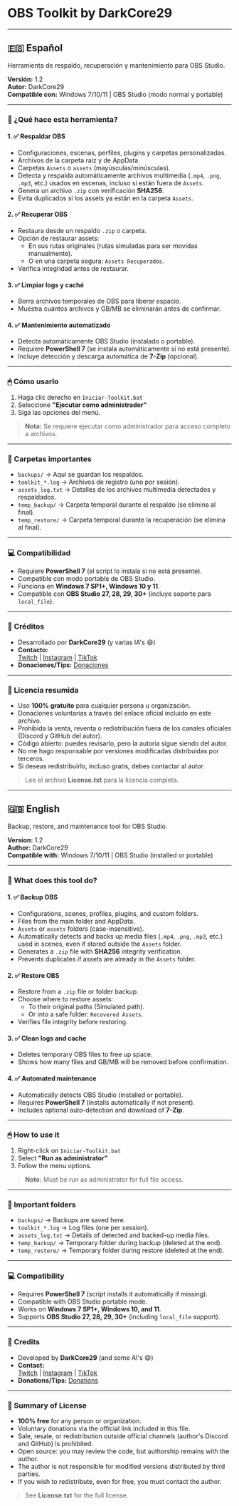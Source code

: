# OBS Toolkit by DarkCore29

---

## 🇪🇸 Español

Herramienta de respaldo, recuperación y mantenimiento para OBS Studio.

**Versión:** 1.2  
**Autor:** DarkCore29  
**Compatible con:** Windows 7/10/11 | OBS Studio (modo normal y portable)

---

### 📌 ¿Qué hace esta herramienta?

#### 1. ✅ Respaldar OBS
- Configuraciones, escenas, perfiles, plugins y carpetas personalizadas.
- Archivos de la carpeta raíz y de AppData.
- Carpetas `Assets` o `assets` (mayúsculas/minúsculas).
- Detecta y respalda automáticamente archivos multimedia (`.mp4`, `.png`, `.mp3`, etc.) usados en escenas, incluso si están fuera de `Assets`.
- Genera un archivo `.zip` con verificación **SHA256**.
- Evita duplicados si los assets ya están en la carpeta `Assets`.

#### 2. ✅ Recuperar OBS
- Restaura desde un respaldo `.zip` o carpeta.
- Opción de restaurar assets:
  - En sus rutas originales (rutas simuladas para ser movidas manualmente).
  - O en una carpeta segura: `Assets Recuperados`.
- Verifica integridad antes de restaurar.

#### 3. ✅ Limpiar logs y caché
- Borra archivos temporales de OBS para liberar espacio.
- Muestra cuántos archivos y GB/MB se eliminarán antes de confirmar.

#### 4. ✅ Mantenimiento automatizado
- Detecta automáticamente OBS Studio (instalado o portable).
- Requiere **PowerShell 7** (se instala automáticamente si no está presente).
- Incluye detección y descarga automática de **7-Zip** (opcional).

---

### 🖱 Cómo usarlo
1. Haga clic derecho en `Iniciar-Toolkit.bat`
2. Seleccione **"Ejecutar como administrador"**
3. Siga las opciones del menú.

> **Nota:** Se requiere ejecutar como administrador para acceso completo a archivos.

---

### 📂 Carpetas importantes
- `backups/` → Aquí se guardan los respaldos.
- `toolkit_*.log` → Archivos de registro (uno por sesión).
- `assets_log.txt` → Detalles de los archivos multimedia detectados y respaldados.
- `temp_backup/` → Carpeta temporal durante el respaldo (se elimina al final).
- `temp_restore/` → Carpeta temporal durante la recuperación (se elimina al final).

---

### 💻 Compatibilidad
- Requiere **PowerShell 7** (el script lo instala si no está presente).
- Compatible con modo portable de OBS Studio.
- Funciona en **Windows 7 SP1+, Windows 10 y 11**.
- Compatible con **OBS Studio 27, 28, 29, 30+** (incluye soporte para `local_file`).

---

### 🙌 Créditos
- Desarrollado por **DarkCore29** (y varias IA's 😄)  
- **Contacto:**  
  [Twitch](https://www.twitch.tv/darkc0re29) | [Instagram](https://www.instagram.com/darkcore29_) | [TikTok](https://www.tiktok.com/@darkc0re29/)  
- **Donaciones/Tips:** [Donaciones](https://streamelements.com/darkc0re29/tip)

---

### 📜 Licencia resumida
- Uso **100% gratuito** para cualquier persona u organización.
- Donaciones voluntarias a través del enlace oficial incluido en este archivo.
- Prohibida la venta, reventa o redistribución fuera de los canales oficiales (Discord y GitHub del autor).
- Código abierto: puedes revisarlo, pero la autoría sigue siendo del autor.
- No me hago responsable por versiones modificadas distribuidas por terceros.
- Si deseas redistribuirlo, incluso gratis, debes contactar al autor.

> Lee el archivo **License.txt** para la licencia completa.

---

## 🇬🇧 English

Backup, restore, and maintenance tool for OBS Studio.

**Version:** 1.2  
**Author:** DarkCore29  
**Compatible with:** Windows 7/10/11 | OBS Studio (installed or portable)

---

### 📌 What does this tool do?

#### 1. ✅ Backup OBS
- Configurations, scenes, profiles, plugins, and custom folders.
- Files from the main folder and AppData.
- `Assets` or `assets` folders (case-insensitive).
- Automatically detects and backs up media files (`.mp4`, `.png`, `.mp3`, etc.) used in scenes, even if stored outside the `Assets` folder.
- Generates a `.zip` file with **SHA256** integrity verification.
- Prevents duplicates if assets are already in the `Assets` folder.

#### 2. ✅ Restore OBS
- Restore from a `.zip` file or folder backup.
- Choose where to restore assets:
  - To their original paths (Simulated path).
  - Or into a safe folder: `Recovered Assets`.
- Verifies file integrity before restoring.

#### 3. ✅ Clean logs and cache
- Deletes temporary OBS files to free up space.
- Shows how many files and GB/MB will be removed before confirmation.

#### 4. ✅ Automated maintenance
- Automatically detects OBS Studio (installed or portable).
- Requires **PowerShell 7** (installs automatically if not present).
- Includes optional auto-detection and download of **7-Zip**.

---

### 🖱 How to use it
1. Right-click on `Iniciar-Toolkit.bat`
2. Select **"Run as administrator"**
3. Follow the menu options.

> **Note:** Must be run as administrator for full file access.

---

### 📂 Important folders
- `backups/` → Backups are saved here.
- `toolkit_*.log` → Log files (one per session).
- `assets_log.txt` → Details of detected and backed-up media files.
- `temp_backup/` → Temporary folder during backup (deleted at the end).
- `temp_restore/` → Temporary folder during restore (deleted at the end).

---

### 💻 Compatibility
- Requires **PowerShell 7** (script installs it automatically if missing).
- Compatible with OBS Studio portable mode.
- Works on **Windows 7 SP1+, Windows 10, and 11**.
- Supports **OBS Studio 27, 28, 29, 30+** (including `local_file` support).

---

### 🙌 Credits
- Developed by **DarkCore29** (and some AI's 😄)  
- **Contact:**  
  [Twitch](https://www.twitch.tv/darkc0re29) | [Instagram](https://www.instagram.com/darkcore29_) | [TikTok](https://www.tiktok.com/@darkc0re29/)  
- **Donations/Tips:** [Donations](https://streamelements.com/darkc0re29/tip)

---

### 📜 Summary of License
- **100% free** for any person or organization.
- Voluntary donations via the official link included in this file.
- Sale, resale, or redistribution outside official channels (author's Discord and GitHub) is prohibited.
- Open source: you may review the code, but authorship remains with the author.
- The author is not responsible for modified versions distributed by third parties.
- If you wish to redistribute, even for free, you must contact the author.

> See **License.txt** for the full license.
